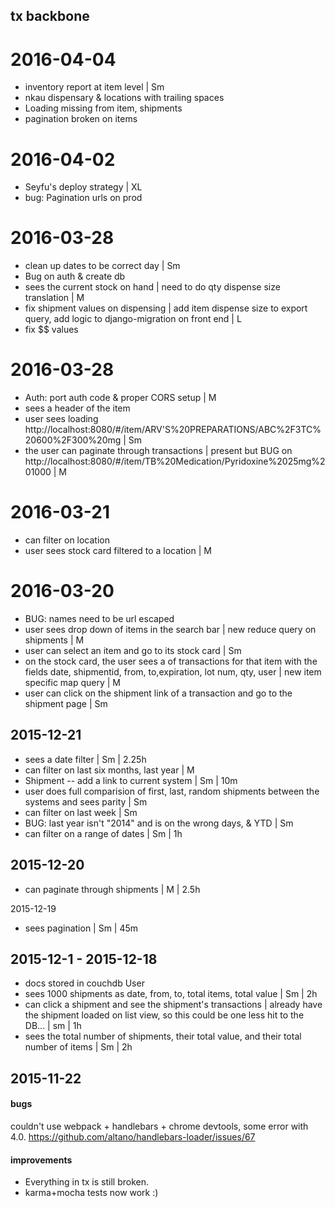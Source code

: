 ## tx backbone

# 2016-04-04
* inventory report at item level | Sm
* nkau dispensary & locations with trailing spaces
* Loading missing from item, shipments
* pagination broken on items

# 2016-04-02
* Seyfu's deploy strategy | XL
* bug: Pagination urls on prod

# 2016-03-28
* clean up dates to be correct day  | Sm
* Bug on auth & create db
* sees the current stock on hand | need to do qty dispense size translation | M
* fix shipment values on dispensing | add item dispense size to export query, add logic to django-migration on front end | L
* fix $$ values

# 2016-03-28
* Auth: port auth code & proper CORS setup | M
* sees a header of the item
* user sees loading http://localhost:8080/#/item/ARV'S%20PREPARATIONS/ABC%2F3TC%20600%2F300%20mg | Sm
* the user can paginate through transactions | present but BUG on http://localhost:8080/#/item/TB%20Medication/Pyridoxine%2025mg%201000 |   M

# 2016-03-21
* can filter on location
* user sees stock card filtered to a location | M

# 2016-03-20
* BUG: names need to be url escaped
* user sees drop down of items in the search bar | new reduce query on shipments | M
* user can select an item and go to its stock card | Sm
* on the stock card, the user sees a of transactions for that item with the fields date, shipmentid, from, to,expiration, lot num, qty, user | new item specific map query | M
* user can click on the shipment link of a transaction and go to the shipment page | Sm

## 2015-12-21
* sees a date filter | Sm | 2.25h
* can filter on last six months, last year | M
* Shipment -- add a link to current system | Sm | 10m
* user does full comparision of first, last, random shipments between the systems and sees parity | Sm
* can filter on last week | Sm
* BUG: last year isn't "2014" and is on the wrong days, & YTD | Sm
* can filter on a range of dates | Sm | 1h

## 2015-12-20
* can paginate through shipments | M | 2.5h

2015-12-19
* sees pagination | Sm | 45m

## 2015-12-1 - 2015-12-18
* docs stored in couchdb
User
* sees 1000 shipments as date, from, to, total items, total value | Sm | 2h
* can click a shipment and see the shipment's transactions | already have the shipment loaded on list view, so this could be one less hit to the DB... | sm | 1h
* sees the total number of shipments, their total value, and their total number of items | Sm | 2h

## 2015-11-22

#### bugs
couldn't use webpack + handlebars + chrome devtools, some error with 4.0. https://github.com/altano/handlebars-loader/issues/67

#### improvements
* Everything in tx is still broken.
* karma+mocha tests now work :)
